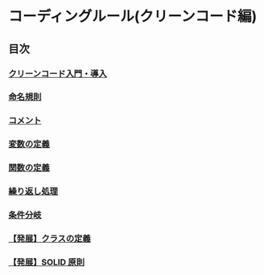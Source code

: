 # コーディングルール(クリーンコード編)

## 目次

### [クリーンコード入門・導入](414_一般_コーディングルール_クリーン_01_introduction.md)

### [命名規則](414_一般_コーディングルール_クリーン_02_naming.md)

### [コメント](414_一般_コーディングルール_クリーン_03_comment.md)

### [変数の定義](414_一般_コーディングルール_クリーン_04_variables.md)

### [関数の定義](414_一般_コーディングルール_クリーン_05_function.md)

### [繰り返し処理](414_一般_コーディングルール_クリーン_06_loop.md)

### [条件分岐](414_一般_コーディングルール_クリーン_07_condition.md)

### [【発展】クラスの定義](414_一般_コーディングルール_クリーン_08_class.md)

### [【発展】SOLID 原則](414_一般_コーディングルール_クリーン_09_solid.md)

